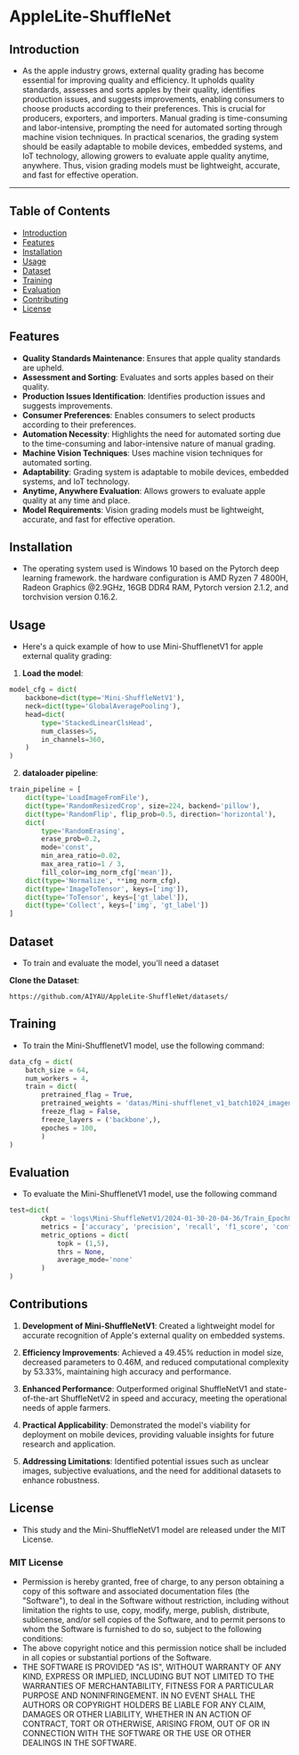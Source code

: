  # AppleLite-ShuffleNet

 ## **Introduction**
- As the apple industry grows, external quality grading has become essential for improving quality and efficiency. It upholds quality standards, assesses and sorts apples by their quality, identifies production issues, and suggests improvements, enabling consumers to choose products according to their preferences. This is crucial for producers, exporters, and importers. Manual grading is time-consuming and labor-intensive, prompting the need for automated sorting through machine vision techniques. In practical scenarios, the grading system should be easily adaptable to mobile devices, embedded systems, and IoT technology, allowing growers to evaluate apple quality anytime, anywhere. Thus, vision grading models must be lightweight, accurate, and fast for effective operation.
**********
 ## **Table of Contents**

- [Introduction](#introduction)
- [Features](#features)
- [Installation](#installation)
- [Usage](#usage)
- [Dataset](#dataset)
- [Training](#training)
- [Evaluation](#evaluation)
- [Contributing](#contributing)
- [License](#license)

 ## **Features**
- **Quality Standards Maintenance**: Ensures that apple quality standards are upheld.
- **Assessment and Sorting**: Evaluates and sorts apples based on their quality.
- **Production Issues Identification**: Identifies production issues and suggests improvements.
- **Consumer Preferences**: Enables consumers to select products according to their preferences.
- **Automation Necessity**: Highlights the need for automated sorting due to the time-consuming and labor-intensive nature of manual grading.
- **Machine Vision Techniques**: Uses machine vision techniques for automated sorting.
- **Adaptability**: Grading system is adaptable to mobile devices, embedded systems, and IoT technology.
- **Anytime, Anywhere Evaluation**: Allows growers to evaluate apple quality at any time and place.
- **Model Requirements**: Vision grading models must be lightweight, accurate, and fast for effective operation.

 ## **Installation**

- The operating system used is Windows 10 based on the Pytorch deep learning framework. the hardware configuration is AMD Ryzen 7 4800H, Radeon Graphics @2.9GHz, 16GB DDR4 RAM, Pytorch version 2.1.2, and torchvision version 0.16.2.

 ## **Usage**

- Here's a quick example of how to use Mini-ShufflenetV1 for apple external quality grading:

1. **Load the model**:
```python
model_cfg = dict(
    backbone=dict(type='Mini-ShuffleNetV1'),
    neck=dict(type='GlobalAveragePooling'),
    head=dict(
        type='StackedLinearClsHead',
        num_classes=5,
        in_channels=360,
    )
)
```

2. **dataloader pipeline**:
```python
train_pipeline = [
    dict(type='LoadImageFromFile'),
    dict(type='RandomResizedCrop', size=224, backend='pillow'),
    dict(type='RandomFlip', flip_prob=0.5, direction='horizontal'),
    dict(
        type='RandomErasing',
        erase_prob=0.2,
        mode='const',
        min_area_ratio=0.02,
        max_area_ratio=1 / 3,
        fill_color=img_norm_cfg['mean']),
    dict(type='Normalize', **img_norm_cfg),
    dict(type='ImageToTensor', keys=['img']),
    dict(type='ToTensor', keys=['gt_label']),
    dict(type='Collect', keys=['img', 'gt_label'])
]
```

 ## **Dataset**

- To train and evaluate the model, you'll need a dataset

 **Clone the Dataset**:
    
    https://github.com/AIYAU/AppleLite-ShuffleNet/datasets/

 ## **Training**

- To train the Mini-ShufflenetV1 model, use the following command:

```python
data_cfg = dict(
    batch_size = 64,
    num_workers = 4,
    train = dict(
        pretrained_flag = True,
        pretrained_weights = 'datas/Mini-shufflenet_v1_batch1024_imagenet_20200804-5d6cec73.pth',
        freeze_flag = False,
        freeze_layers = ('backbone',),
        epoches = 100,
        )
)
```
## **Evaluation**
- To evaluate the Mini-ShufflenetV1 model, use the following command
```python 
test=dict(
        ckpt = 'logs\Mini-ShuffleNetV1/2024-01-30-20-04-36/Train_Epoch098-Loss0.018.pth',
        metrics = ['accuracy', 'precision', 'recall', 'f1_score', 'confusion'],
        metric_options = dict(
            topk = (1,5),
            thrs = None,
            average_mode='none'
        )
)
```
 ## Contributions

1. **Development of Mini-ShuffleNetV1**: Created a lightweight model for accurate recognition of Apple's external quality on embedded systems.

2. **Efficiency Improvements**: Achieved a 49.45% reduction in model size, decreased parameters to 0.46M, and reduced computational complexity by 53.33%, maintaining high accuracy and performance.

3. **Enhanced Performance**: Outperformed original ShuffleNetV1 and state-of-the-art ShuffleNetV2 in speed and accuracy, meeting the operational needs of apple farmers.

4. **Practical Applicability**: Demonstrated the model's viability for deployment on mobile devices, providing valuable insights for future research and application.

5. **Addressing Limitations**: Identified potential issues such as unclear images, subjective evaluations, and the need for additional datasets to enhance robustness.

 ## License

- This study and the Mini-ShuffleNetV1 model are released under the MIT License.

 ### MIT License

- Permission is hereby granted, free of charge, to any person obtaining a copy of this software and associated documentation files (the "Software"), to deal in the Software without restriction, including without limitation the rights to use, copy, modify, merge, publish, distribute, sublicense, and/or sell copies of the Software, and to permit persons to whom the Software is furnished to do so, subject to the following conditions:
- The above copyright notice and this permission notice shall be included in all copies or substantial portions of the Software.
- THE SOFTWARE IS PROVIDED "AS IS", WITHOUT WARRANTY OF ANY KIND, EXPRESS OR IMPLIED, INCLUDING BUT NOT LIMITED TO THE WARRANTIES OF MERCHANTABILITY, FITNESS FOR A PARTICULAR PURPOSE AND NONINFRINGEMENT. IN NO EVENT SHALL THE AUTHORS OR COPYRIGHT HOLDERS BE LIABLE FOR ANY CLAIM, DAMAGES OR OTHER LIABILITY, WHETHER IN AN ACTION OF CONTRACT, TORT OR OTHERWISE, ARISING FROM, OUT OF OR IN CONNECTION WITH THE SOFTWARE OR THE USE OR OTHER DEALINGS IN THE SOFTWARE.
